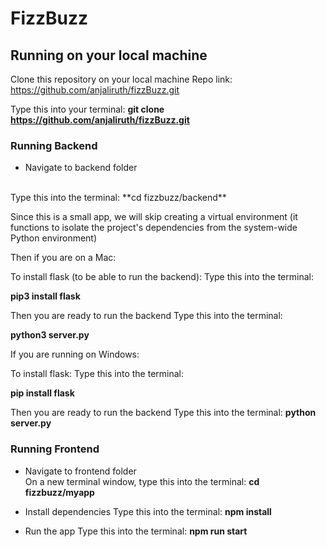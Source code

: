 # FizzBuzz

## Running on your local machine

Clone this repository on your local machine
Repo link: https://github.com/anjaliruth/fizzBuzz.git

Type this into your terminal:
**git clone https://github.com/anjaliruth/fizzBuzz.git**

### Running Backend
  - Navigate to backend folder
 <br>
  Type this into the terminal:
**cd fizzbuzz/backend**

Since this is a small app, we will skip creating a virtual environment (it functions to isolate the project's dependencies from the system-wide Python environment)

Then if you are on a Mac:

To install flask (to be able to run the backend): 
Type this into the terminal:

**pip3 install flask**

Then you are ready to run the backend
Type this into the terminal:

**python3 server.py**


If you are running on Windows:

To install flask: 
Type this into the terminal:

**pip install flask**


Then you are ready to run the backend
Type this into the terminal:
**python server.py**


### Running Frontend
   - Navigate to frontend folder
      <br>
    On a new terminal window, type this into the terminal:
**cd fizzbuzz/myapp**

- Install dependencies
Type this into the terminal:
**npm install**

- Run the app
Type this into the terminal:
**npm run start**
